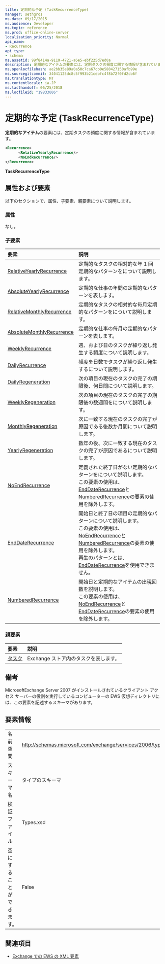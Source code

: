 ```yaml
---
title: 定期的な予定 (TaskRecurrenceType)
manager: sethgros
ms.date: 09/17/2015
ms.audience: Developer
ms.topic: reference
ms.prod: office-online-server
localization_priority: Normal
api_name:
- Recurrence
api_type:
- schema
ms.assetid: 99f8414a-9110-4721-a6e5-ebf225d7ed0a
description: 定期的なアイテムの要素には、定期タスクの頻度に関する情報が含まれています。
ms.openlocfilehash: ae2bb35e89a0a50c7ca67cb0e580427150afb99e
ms.sourcegitcommit: 34041125dc8c5f993b21cebfc4f8b72f0fd2cb6f
ms.translationtype: MT
ms.contentlocale: ja-JP
ms.lasthandoff: 06/25/2018
ms.locfileid: "19833006"
---
```

# <a name="recurrence-taskrecurrencetype"></a>定期的な予定 (TaskRecurrenceType)

**定期的なアイテム**の要素には、定期タスクの頻度に関する情報が含まれています。 
  
```xml
<Recurrence>
      <RelativeYearlyRecurrence/>
      <NoEndRecurrence/>
</Recurrence>
```

 **TaskRecurrenceType**
## <a name="attributes-and-elements"></a>属性および要素

以下のセクションで、属性、子要素、親要素について説明します。
  
### <a name="attributes"></a>属性

なし。
  
### <a name="child-elements"></a>子要素

|**要素**|**説明**|
|:-----|:-----|
|[RelativeYearlyRecurrence](relativeyearlyrecurrence.md) <br/> |定期的なタスクの相対的な年 1 回定期的なパターンをについて説明します。  <br/> |
|[AbsoluteYearlyRecurrence](absoluteyearlyrecurrence.md) <br/> |定期的な仕事の年間の定期的なパターンを表します。  <br/> |
|[RelativeMonthlyRecurrence](relativemonthlyrecurrence.md) <br/> |定期的なタスクの相対的な毎月定期的なパターンをについて説明します。  <br/> |
|[AbsoluteMonthlyRecurrence](absolutemonthlyrecurrence.md) <br/> |定期的な仕事の毎月の定期的なパターンを表します。  <br/> |
|[WeeklyRecurrence](weeklyrecurrence.md) <br/> |週、および日のタスクが繰り返し発生する頻度について説明します。  <br/> |
|[DailyRecurrence](dailyrecurrence.md) <br/> |頻度を日数でタスクが繰り返し発生するについて説明します。  <br/> |
|[DailyRegeneration](dailyregeneration.md) <br/> |次の項目の現在のタスクの完了の期限後、何日間について説明します。  <br/> |
|[WeeklyRegeneration](weeklyregeneration.md) <br/> |次の項目の現在のタスクの完了の期限後の数週間をについて説明します。  <br/> |
|[MonthlyRegeneration](monthlyregeneration.md) <br/> |次に一致する現在のタスクの完了が原因である後数か月間について説明します。  <br/> |
|[YearlyRegeneration](yearlyregeneration.md) <br/> |数年の後、次に一致する現在のタスクの完了が原因であるについて説明します。  <br/> |
|[NoEndRecurrence](noendrecurrence.md) <br/> |定義された終了日がない定期的なパターンをについて説明します。  <br/> この要素の使用は、 [EndDateRecurrence](enddaterecurrence.md)と[NumberedRecurrence](numberedrecurrence.md)の要素の使用を除外します。  <br/> |
|[EndDateRecurrence](enddaterecurrence.md) <br/> |開始日と終了日の項目の定期的なパターンについて説明します。  <br/> この要素の使用は、 [NoEndRecurrence](noendrecurrence.md)と[NumberedRecurrence](numberedrecurrence.md)の要素の使用を除外します。  <br/> 再生のパターンとは、 [EndDateRecurrence](enddaterecurrence.md)を使用できません。  <br/> |
|[NumberedRecurrence](numberedrecurrence.md) <br/> |開始日と定期的なアイテムの出現回数を説明します。  <br/> この要素の使用は、 [NoEndRecurrence](noendrecurrence.md)と[EndDateRecurrence](enddaterecurrence.md)の要素の使用を除外します。  <br/> |
   
### <a name="parent-elements"></a>親要素

|**要素**|**説明**|
|:-----|:-----|
|[タスク](task.md) <br/> |Exchange ストア内のタスクを表します。  <br/> |
   
## <a name="remarks"></a>備考

MicrosoftExchange Server 2007 がインストールされているクライアント アクセス サーバーの役割を実行しているコンピューターの EWS 仮想ディレクトリには、この要素を記述するスキーマがあります。
  
## <a name="element-information"></a>要素情報

|||
|:-----|:-----|
|名前空間  <br/> |http://schemas.microsoft.com/exchange/services/2006/types  <br/> |
|スキーマ名  <br/> |タイプのスキーマ  <br/> |
|検証ファイル  <br/> |Types.xsd  <br/> |
|空にすることができます。  <br/> |False  <br/> |
   
## <a name="see-also"></a>関連項目



- [Exchange での EWS の XML 要素](ews-xml-elements-in-exchange.md)

